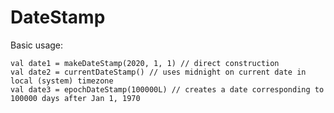 # DateStamp

Basic usage:

    val date1 = makeDateStamp(2020, 1, 1) // direct construction
    val date2 = currentDateStamp() // uses midnight on current date in local (system) timezone
    val date3 = epochDateStamp(100000L) // creates a date corresponding to 100000 days after Jan 1, 1970



